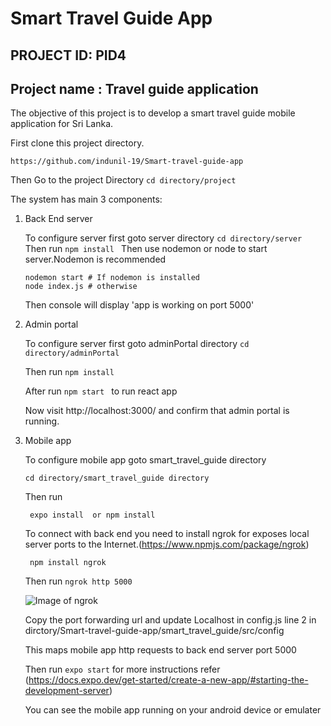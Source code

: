 # Smart Travel Guide App


## PROJECT ID: PID4


## Project name : Travel guide application
The objective of this project is to develop a smart travel guide mobile application for Sri
Lanka.


First clone this project directory.

   ```https://github.com/indunil-19/Smart-travel-guide-app```
   
   
Then Go to the project Directory
  ```cd directory/project ```
 
 The system has main 3 components:
  1. Back End server
  
      To configure server first goto server directory
          ```cd directory/server ```
      Then run ```npm install ```
       Then use nodemon or node to start server.Nodemon is recommended
 
       ```
       nodemon start # If nodemon is installed
       node index.js # otherwise
      ```

      Then console will display 'app is working on port 5000'
 2. Admin portal
    
    To configure server first goto adminPortal directory
          ```cd directory/adminPortal ```
          
      Then run ```npm install ```
       
      After run 
          ```npm start ``` to run react app
         
      Now visit http://localhost:3000/ and confirm that admin portal is running.
      
 3. Mobile app
    
    To configure mobile app goto smart_travel_guide directory
    
        cd directory/smart_travel_guide directory 
        
    Then run 
    
         expo install  or npm install 
    
    
    To connect with back end you need to install ngrok for exposes local server ports to the Internet.(https://www.npmjs.com/package/ngrok)
    
    ``` npm install ngrok```
    
    Then run ```ngrok http 5000``` 
    
    ![Image of ngrok](https://raw.githubusercontent.com/indunil-19/Smart-travel-guide-app/main/Server/ss/Capture.PNG?token=APG2BMQ6BTHSUQMPPG5MM4DBIBKNG)

    Copy the port forwarding url and update Localhost in config.js line 2 
    in dirctory/Smart-travel-guide-app/smart_travel_guide/src/config
    
    This maps mobile app http requests to back end server port 5000
    
    
    Then run ```expo start```  for more instructions refer (https://docs.expo.dev/get-started/create-a-new-app/#starting-the-development-server)
    
    You can see the mobile app running on your android device or emulater


    
      
      
 
    
    
    
    
    
    
    
    
    
    
    
    
